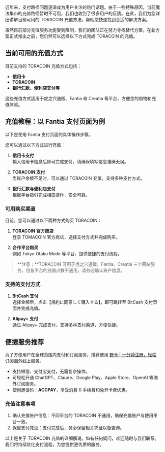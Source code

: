 近年来，支付路径问题逐渐成为用户关注的热门话题。由于一些特殊原因，当前魔法集市的充值路径暂时不可用，我们也收到了很多用户的反馈。在此，我们为您详细讲解目前可用的 TORACOIN 充值方法，帮助您快速找到合适的解决方案。

虽然目前部分充值服务功能受到限制，我们的团队正在努力寻找替代方案。在新方案正式推出之前，您仍然可以选择以下方式完成 TORACOIN 的充值。

## 当前可用的充值方式

目前支持的 TORACOIN 充值方式包括：

- **信用卡**
- **TORACOIN**
- **银行汇款、便利店支付等**

这些充值方式适用于虎之穴通贩、Fantia 和 Creatia 等平台，方便您的购物和充值体验。

## 充值教程：以 Fantia 支付页面为例

以下是使用 Fantia 支付页面的具体操作步骤。

您可以通过以下方式进行充值：

1. **信用卡支付**  
   输入信用卡信息后即可完成支付，请确保填写信息准确无误。

2. **TORACOIN 支付**  
   当账户余额不足时，可以通过 TORACOIN 充值，支持多种支付方式。

3. **银行汇款与便利店支付**  
   根据平台指引完成相应操作，安全可靠。

### 可用购买渠道

目前，您可以通过以下两种方式购买 TORACOIN：

1. **TORACOIN 官方商店**  
   登录 TOMACOIN 官方商店，选择支付方式并完成购买。

2. **合作平台购买**  
   例如 Tokyo Otaku Mode 等平台，提供便捷的支付流程。

> **注意：**TORACOIN 可用于虎之穴通贩、Fantia、Creatia 三个网站服务，但各平台的充值点数不通用，请务必确认账户信息。

### 支持的支付方式

1. **BitCash 支付**  
   选择金额后，点击【規約に同意して購入する】，即可跳转至 BitCash 支付页面并完成充值。

2. **Alipay+ 支付**  
   通过 Alipay+ 完成支付，支持多种支付渠道，方便快捷。

## 便捷服务推荐

为了方便用户在全球范围内支付和订阅服务，推荐使用 [野卡 | 一分钟注册，轻松订阅海外线上服务](https://bit.ly/bewildcard)。

- 支持微信、支付宝支付，无需复杂操作。
- 可轻松开通 ChatGPT、Claude、Google Play、Apple Store、OpenAI 等海外订阅服务。
- 使用邀请码：**ACCPAY**，享受消费 0 手续费和免开卡费优惠。

### 充值注意事项

1. 确认充值账户信息：不同平台的 TORACOIN 不通用，确保充值账户与使用平台一致。
2. 保留支付凭证：支付完成后，务必保留相关凭证以备查询。

以上是关于 TORACOIN 充值的详细解说。如有任何疑问，欢迎随时与我们联系。我们将持续优化支付流程，为您提供更优质的服务。